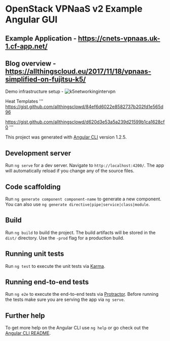 # OpenStack VPNaaS v2 Example Angular GUI

## Example Application - https://cnets-vpnaas.uk-1.cf-app.net/

## Blog overview - https://allthingscloud.eu/2017/11/18/vpnaas-simplified-on-fujitsu-k5/

Demo infrastructure setup -
![k5networkingintervpn](https://user-images.githubusercontent.com/9472095/32990201-3c28f4f0-cd1d-11e7-8edf-d4a79c4aadc1.png)

Heat Templates
'''
https://gist.github.com/allthingsclowd/84ef6d6022e8582737b202fd1e565d96

https://gist.github.com/allthingsclowd/d620d3e53a5a239d21599b1ca1628cf0
'''

This project was generated with [Angular CLI](https://github.com/angular/angular-cli) version 1.2.5.

## Development server

Run `ng serve` for a dev server. Navigate to `http://localhost:4200/`. The app will automatically reload if you change any of the source files.

## Code scaffolding

Run `ng generate component component-name` to generate a new component. You can also use `ng generate directive|pipe|service|class|module`.

## Build

Run `ng build` to build the project. The build artifacts will be stored in the `dist/` directory. Use the `-prod` flag for a production build.

## Running unit tests

Run `ng test` to execute the unit tests via [Karma](https://karma-runner.github.io).

## Running end-to-end tests

Run `ng e2e` to execute the end-to-end tests via [Protractor](http://www.protractortest.org/).
Before running the tests make sure you are serving the app via `ng serve`.

## Further help

To get more help on the Angular CLI use `ng help` or go check out the [Angular CLI README](https://github.com/angular/angular-cli/blob/master/README.md).
